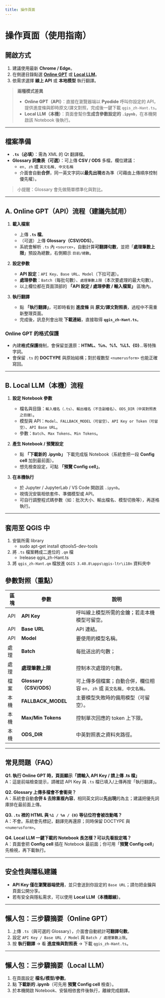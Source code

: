 ```yaml
---
title: 操作頁面
---
```


# 操作頁面（使用指南）

## 開啟方式
1. 建議使用最新 **Chrome / Edge**。
2. 在側邊目錄點選 **[Online GPT](app_api)** 或 **[Local LLM](app_local)**。
3. 依需求選擇 **線上 API** 或 **本地模型** 執行翻譯。

> **兩種模式差異**  
> - **Online GPT（API）**：直接在瀏覽器端以 **Pyodide** 呼叫你設定的 API，提供進度條與即時原文/譯文對照，完成後一鍵下載 `qgis_zh-Hant.ts`。  
> - **Local LLM（本機）**：頁面會幫你**生成含參數設定的 `.ipynb`**，在本機開啟該 Notebook 後執行。

---

## 檔案準備

- **`.ts`（必填）**：需為 XML 的 Qt 翻譯檔。  
- **Glossary 詞彙表（可選）**：可上傳 **CSV / ODS** 多檔，欄位建議：  
  - `en, zh` 或 `英文名稱, 中文名稱`  
  - 介面會自動**合併**，同一英文字詞以**最先出現**者為準（可藉由上傳順序控制優先權）。

> 小提醒：Glossary 會先做簡單標準化與對比。

---

## A. Online GPT（API）流程（建議先試用）

1. **載入檔案**  
   - 上傳 **`.ts` 檔**。  
   - （可選）上傳 **Glossary（CSV/ODS）**。  
   - 系統會解析 `.ts` 內 `<source>`，自動計算**可翻譯句數**，並把「**處理筆數上限**」預設為總數，右側顯示 `目前/總數`。

2. **設定參數**  
   - **API 設定**：`API Key`、`Base URL`、`Model`（下拉可選）。  
   - **處理參數**：`Batch`（每批句數）、`處理筆數上限`（本次要處理的最大句數）。  
   - 以上欄位都在頁面頂部的 **「API 設定 / 處理參數 / 輸入檔案」** 區塊內。

3. **執行翻譯**  
   - 點 **「執行翻譯」**，可即時看到 **進度條** 與 **原文/譯文對照表**，過程中不需重新整理頁面。  
   - 完成後，訊息列會出現 **下載連結**，直接取得 **`qgis_zh-Hant.ts`**。

### Online GPT 的格式保護
- 內建**格式保護**機制，會保留並還原：**HTML、%n、%1、%L1、{0}**…等特殊字詞。  
- 會保留 `.ts` 的 **DOCTYPE** 與原始結構；對於複數型 `<numerusform>` 也能正確寫回。

---

## B. Local LLM（本機）流程

1. **設定 Notebook 參數**
   - 檔名與目錄：`輸入檔名（.ts）`、`輸出檔名（不含副檔名）`、`ODS_DIR（中英對照表之目錄）`。  
   - 模型與 API：`Model`、`FALLBACK_MODEL（可留空）`、`API Key or Token（可留空）`、`API Base URL`。  
   - 參數：`Batch`、`Max Tokens`、`Min Tokens`。

2. **產生 Notebook / 預覽設定**
   - 點 **「下載新的 .ipynb」** 下載完成版 Notebook（系統會把一段 **Config cell** 加到最前面）。  
   - 想先檢查設定，可點 **「預覽 Config cell」**。

3. **在本機執行**
   - 於 Jupyter / JupyterLab / VS Code 開啟該 `.ipynb`。  
   - 視情況安裝相依套件、準備模型或 API。  
   - 可自行調整程式碼參數（如：批次大小、輸出檔名、模型切換等），再逐格執行。

---

## 套用至 QGIS 中
1. 安裝所需 library
   - sudo apt-get install qttools5-dev-tools
2. 將 `.ts` 檔案轉成二進位的 `.qm` 檔
   - lrelease qgis_zh-Hant.ts
3. 將 `qgis_zh-Hant.qm` 檔放進 `QGIS 3.40.8\apps\qgis-ltr\i18n` 資料夾中


## 參數對照（重點）

| 區塊 | 參數 | 說明 |
|---|---|---|
| API | **API Key** | 呼叫線上模型所需的金鑰；若走本機模型可留空。 |
| API | **Base URL** | API 連結。 |
| API | **Model** | 要使用的模型名稱。 |
| 處理 | **Batch** | 每批送出的句數； |
| 處理 | **處理筆數上限** | 控制本次處理的句數。 |
| 檔案 | **Glossary（CSV/ODS）** | 可上傳多個檔案；自動合併，欄位相容 `en, zh` 或 `英文名稱, 中文名稱`。 |
| 本機 | **FALLBACK_MODEL** | 主要模型失敗時的備用模型（可留空）。 |
| 本機 | **Max/Min Tokens** | 控制單次回應的 token 上下限。 |
| 本機 | **ODS_DIR** | 中英對照表之資料夾路徑。|

---

## 常見問題（FAQ）

**Q1. 執行 Online GPT 時，頁面顯示「請輸入 API Key / 請上傳 .ts 檔」**  
A：這是前端檢查提示，請確認 API Key 與 `.ts` 檔已填入/上傳再按「執行翻譯」。

**Q2. Glossary 上傳多檔會不會衝突？**  
A：系統會自動**合併 & 去除重複內容**，相同英文詞以**先出現**的為主；建議把優先詞庫排在最前面上傳。

**Q3. `.ts` 裡的 HTML 與 `%1 / %n / {0}` 等佔位符會被改動嗎？**  
A：不會。系統會先標記，翻譯完再還原；同時保留 DOCTYPE 與 `<numerusform>`。

**Q4. Local LLM 一鍵下載的 Notebook 長怎樣？可以先看設定嗎？**  
A：頁面會把 **Config cell** 插在 Notebook 最前面；你可用「**預覽 Config cell**」先檢視，再下載執行。

---

## 安全性與隱私建議

- **API Key 僅在瀏覽器端使用**，並只會送到你設定的 `Base URL`；請勿把金鑰與頁面公開分享。  
- 若有安全與隱私需求，可以使用 **Local LLM（本機離線）**。

---

## 懶人包：三步驟摘要（Online GPT）

1) 上傳 `.ts`（與可選的 Glossary），介面會自動統計**可翻譯句數**。  
2) 設定 `API Key / Base URL / Model` 與 `Batch / 處理筆數上限`。  
3) 按 **執行翻譯** → 看 **進度條與對照表** → 下載 `qgis_zh-Hant.ts`。

---

## 懶人包：三步驟摘要（Local LLM）

1) 在頁面設定 **檔名/模型/參數**。  
2) 點 **下載新的 .ipynb**（可先用 **預覽 Config cell** 檢查）。  
3) 於本機開啟 Notebook、安裝相依套件後執行，離線完成翻譯。
